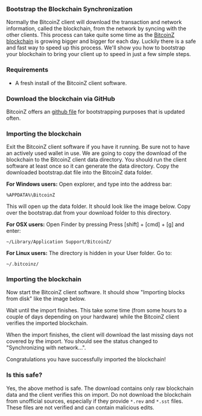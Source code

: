 ### Bootstrap the Blockchain Synchronization

Normally the BitcoinZ client will download the transaction and network information, called the blockchain, from the network by syncing with the other clients. This process can take quite some time as the [BitcoinZ blockchain](https://explorer.btcz.rocks/) is growing bigger and bigger for each day. Luckily there is a safe and fast way to speed up this process. We'll show you how to bootstrap your blockchain to bring your client up to speed in just a few simple steps.

### Requirements

- A fresh install of the BitcoinZ client software.

### Download the blockchain via GitHub

BitcoinZ offers an [github file](https://github.com/btcz/bitcoinz) for bootstrapping purposes that is updated often.

### Importing the blockchain
Exit the BitcoinZ client software if you have it running. Be sure not to have an actively used wallet in use. We are going to copy the download of the blockchain to the BitcoinZ client data directory. You should run the client software at least once so it can generate the data directory. Copy the downloaded bootstrap.dat file into the BitcoinZ data folder.

**For Windows users:**
Open explorer, and type into the address bar:

	%APPDATA%\BitcoinZ

This will open up the data folder. It should look like the image below. Copy over the bootstrap.dat from your download folder to this directory.

**For OSX users:**
Open Finder by pressing Press [shift] + [cmd] + [g] and enter:

	~/Library/Application Support/BitcoinZ/

**For Linux users:**
The directory is hidden in your User folder. Go to:

	~/.bitcoinz/

### Importing the blockchain
Now start the BitcoinZ client software. It should show "Importing blocks from disk" like the image below.

Wait until the import finishes. This take some time (from some hours to a couple of days depending on your hardware) while the BitcoinZ client verifies the imported blockchain.

When the import finishes, the client will download the last missing days not covered by the import. You should see the status changed to "Synchronizing with network...".

Congratulations you have successfully imported the blockchain!

### Is this safe?

Yes, the above method is safe. The download contains only raw blockchain data and the client verifies this on import. Do not download the blockchain from unofficial sources, especially if they provide `*.rev` and `*.sst` files. These files are not verified and can contain malicious edits.

